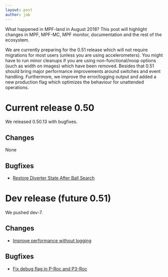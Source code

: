 ```yaml
---
layout: post
author: jab
---
```

What happened in MPF-land in August 2018?
This post will highlight changes in MPF, MPF-MC, MPF monitor, documentation
and the rest of the ecosystem.

We are currently preparing for the 0.51 release which will not require
migrations for most users (unless you are using accelerometers).
You might have to run minor cleanups if you are using non-functional/noop
options (such as width on images) which have been removed.
Besides that 0.51 should bring major performance improvements around switches
and event handling.
Furthermore, we improve the error/logging output and added a new production
flag which optimizes the behaviour for unattended operations.

# Current release 0.50

We released 0.50.13 with bugfixes.

## Changes

None

## Bugfixes

* [Restore Diverter State After Ball Search](https://github.com/missionpinball/mpf/commit/7930fbc4691676edb87d5601245dd460e18562f0)

# Dev release (future 0.51)

We pushed dev-7.

## Changes

* [Improve performance without logging](https://github.com/missionpinball/mpf/commit/b870147b3031f4ab5cea90911269013b8d86f3ac)

## Bugfixes

* [Fix debug flag in P-Roc and P3-Roc](https://github.com/missionpinball/mpf/commit/015fc4d8508ffadf9324100a5d9280dd4e781b49)
